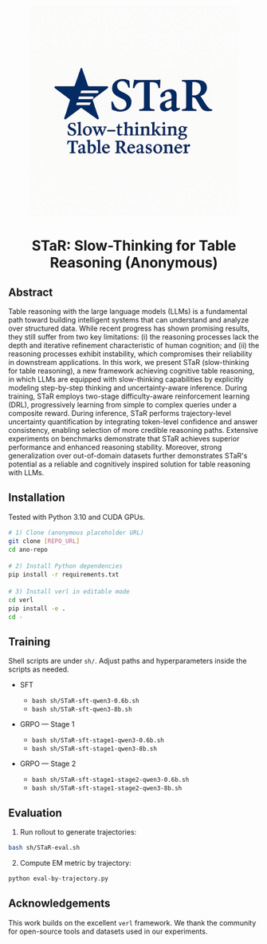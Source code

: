 <div align="center">

<img src="STaR.jpg" alt="STaR" width="420"/>

# STaR: Slow-Thinking for Table Reasoning (Anonymous)

</div>

## Abstract

Table reasoning with the large language models (LLMs) is a fundamental path toward building intelligent systems that can understand and analyze over structured data. While recent progress has shown promising results, they still suffer from two key limitations: (i) the reasoning processes lack the depth and iterative refinement characteristic of human cognition; and (ii) the reasoning processes exhibit instability, which compromises their reliability in downstream applications. In this work, we present STaR (slow-thinking for table reasoning), a new framework achieving cognitive table reasoning, in which LLMs are equipped with slow-thinking capabilities by explicitly modeling step-by-step thinking and uncertainty-aware inference. During training, STaR employs two-stage difficulty-aware reinforcement learning (DRL), progressively learning from simple to complex queries under a composite reward. During inference, STaR performs trajectory-level uncertainty quantification by integrating token-level confidence and answer consistency, enabling selection of more credible reasoning paths. Extensive experiments on benchmarks demonstrate that STaR achieves superior performance and enhanced reasoning stability. Moreover, strong generalization over out-of-domain datasets further demonstrates STaR's potential as a reliable and cognitively inspired solution for table reasoning with LLMs.

## Installation

Tested with Python 3.10 and CUDA GPUs.

```bash
# 1) Clone (anonymous placeholder URL)
git clone [REPO_URL]
cd ano-repo

# 2) Install Python dependencies
pip install -r requirements.txt

# 3) Install verl in editable mode
cd verl
pip install -e .
cd -
```

## Training

Shell scripts are under `sh/`. Adjust paths and hyperparameters inside the scripts as needed.

- SFT
  - `bash sh/STaR-sft-qwen3-0.6b.sh`
  - `bash sh/STaR-sft-qwen3-8b.sh`

- GRPO — Stage 1
  - `bash sh/STaR-sft-stage1-qwen3-0.6b.sh`
  - `bash sh/STaR-sft-stage1-qwen3-8b.sh`

- GRPO — Stage 2
  - `bash sh/STaR-sft-stage1-stage2-qwen3-0.6b.sh`
  - `bash sh/STaR-sft-stage1-stage2-qwen3-8b.sh`

## Evaluation

1) Run rollout to generate trajectories:

```bash
bash sh/STaR-eval.sh
```

2) Compute EM metric by trajectory:

```bash
python eval-by-trajectory.py
```

## Acknowledgements

This work builds on the excellent `verl` framework. We thank the community for open-source tools and datasets used in our experiments.

